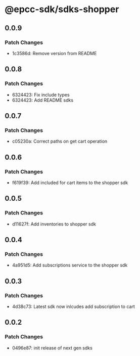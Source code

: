 # @epcc-sdk/sdks-shopper

## 0.0.9

### Patch Changes

- 1c3586d: Remove version from README

## 0.0.8

### Patch Changes

- 6324423: Fix include types
- 6324423: Add README sdks

## 0.0.7

### Patch Changes

- c05230a: Correct paths on get cart operation

## 0.0.6

### Patch Changes

- f619f39: Add included for cart items to the shopper sdk

## 0.0.5

### Patch Changes

- d11627f: Add inventories to shopper sdk

## 0.0.4

### Patch Changes

- 4a951d5: Add subscriptions service to the shopper sdk

## 0.0.3

### Patch Changes

- 4d38c73: Latest sdk now inlcudes add subscription to cart

## 0.0.2

### Patch Changes

- 0496e87: init release of next gen sdks
